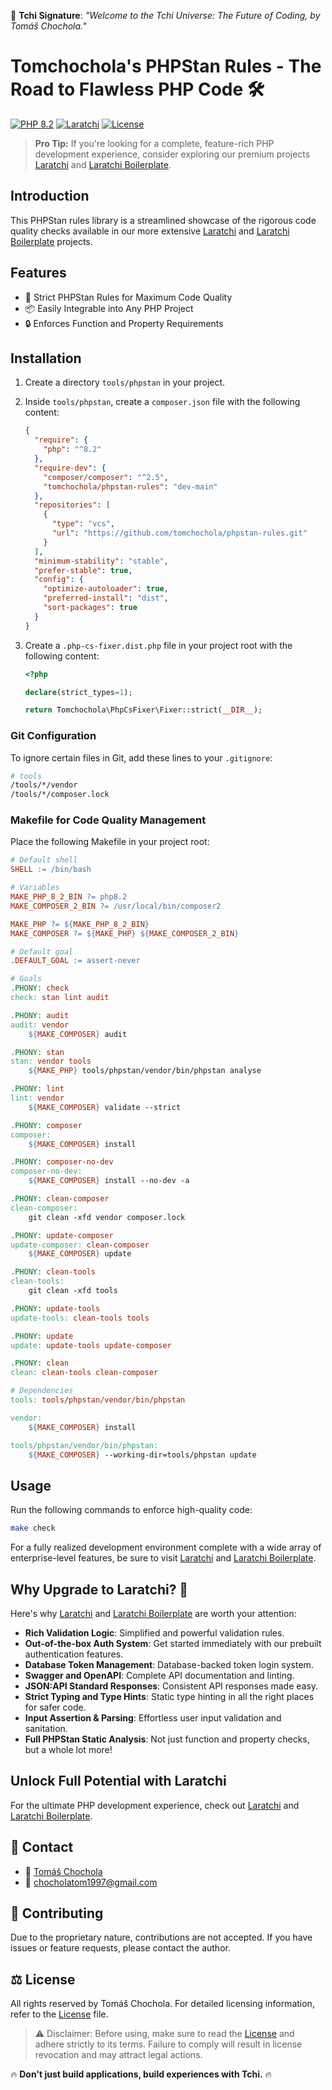 🍵 **Tchi Signature**: _"Welcome to the Tchi Universe: The Future of Coding, by Tomáš Chochola."_

# Tomchochola's PHPStan Rules - The Road to Flawless PHP Code 🛠️

[![PHP 8.2](https://img.shields.io/badge/PHP-8.2-blue.svg)](https://www.php.net/)
[![Laratchi](https://img.shields.io/badge/Laratchi-orange.svg)](https://github.com/tomchochola/laratchi)
[![License](https://img.shields.io/badge/License-Proprietary-red.svg)](LICENSE.md)

> **Pro Tip:** If you're looking for a complete, feature-rich PHP development experience, consider exploring our premium projects [Laratchi](https://github.com/tomchochola/laratchi) and [Laratchi Boilerplate](https://github.com/tomchochola/laratchi-boilerplate).

## Introduction

This PHPStan rules library is a streamlined showcase of the rigorous code quality checks available in our more extensive [Laratchi](https://github.com/tomchochola/laratchi) and [Laratchi Boilerplate](https://github.com/tomchochola/laratchi-boilerplate) projects.

## Features

- 🎯 Strict PHPStan Rules for Maximum Code Quality
- 📦 Easily Integrable into Any PHP Project
- 🔒 Enforces Function and Property Requirements

## Installation

1. Create a directory `tools/phpstan` in your project.
2. Inside `tools/phpstan`, create a `composer.json` file with the following content:

   ```json
   {
     "require": {
       "php": "^8.2"
     },
     "require-dev": {
       "composer/composer": "^2.5",
       "tomchochola/phpstan-rules": "dev-main"
     },
     "repositories": [
       {
         "type": "vcs",
         "url": "https://github.com/tomchochola/phpstan-rules.git"
       }
     ],
     "minimum-stability": "stable",
     "prefer-stable": true,
     "config": {
       "optimize-autoloader": true,
       "preferred-install": "dist",
       "sort-packages": true
     }
   }
   ```

3. Create a `.php-cs-fixer.dist.php` file in your project root with the following content:

   ```php
   <?php

   declare(strict_types=1);

   return Tomchochola\PhpCsFixer\Fixer::strict(__DIR__);
   ```

### Git Configuration

To ignore certain files in Git, add these lines to your `.gitignore`:

```bash
# tools
/tools/*/vendor
/tools/*/composer.lock
```

### Makefile for Code Quality Management

Place the following Makefile in your project root:

```makefile
# Default shell
SHELL := /bin/bash

# Variables
MAKE_PHP_8_2_BIN ?= php8.2
MAKE_COMPOSER_2_BIN ?= /usr/local/bin/composer2

MAKE_PHP ?= ${MAKE_PHP_8_2_BIN}
MAKE_COMPOSER ?= ${MAKE_PHP} ${MAKE_COMPOSER_2_BIN}

# Default goal
.DEFAULT_GOAL := assert-never

# Goals
.PHONY: check
check: stan lint audit

.PHONY: audit
audit: vendor
	${MAKE_COMPOSER} audit

.PHONY: stan
stan: vendor tools
	${MAKE_PHP} tools/phpstan/vendor/bin/phpstan analyse

.PHONY: lint
lint: vendor
	${MAKE_COMPOSER} validate --strict

.PHONY: composer
composer:
	${MAKE_COMPOSER} install

.PHONY: composer-no-dev
composer-no-dev:
	${MAKE_COMPOSER} install --no-dev -a

.PHONY: clean-composer
clean-composer:
	git clean -xfd vendor composer.lock

.PHONY: update-composer
update-composer: clean-composer
	${MAKE_COMPOSER} update

.PHONY: clean-tools
clean-tools:
	git clean -xfd tools

.PHONY: update-tools
update-tools: clean-tools tools

.PHONY: update
update: update-tools update-composer

.PHONY: clean
clean: clean-tools clean-composer

# Dependencies
tools: tools/phpstan/vendor/bin/phpstan

vendor:
	${MAKE_COMPOSER} install

tools/phpstan/vendor/bin/phpstan:
	${MAKE_COMPOSER} --working-dir=tools/phpstan update
```

## Usage

Run the following commands to enforce high-quality code:

```bash
make check
```

For a fully realized development environment complete with a wide array of enterprise-level features, be sure to visit [Laratchi](https://github.com/tomchochola/laratchi) and [Laratchi Boilerplate](https://github.com/tomchochola/laratchi-boilerplate).

## Why Upgrade to Laratchi? 🌟

Here's why [Laratchi](https://github.com/tomchochola/laratchi) and [Laratchi Boilerplate](https://github.com/tomchochola/laratchi-boilerplate) are worth your attention:

- **Rich Validation Logic**: Simplified and powerful validation rules.
- **Out-of-the-box Auth System**: Get started immediately with our prebuilt authentication features.
- **Database Token Management**: Database-backed token login system.
- **Swagger and OpenAPI**: Complete API documentation and linting.
- **JSON:API Standard Responses**: Consistent API responses made easy.
- **Strict Typing and Type Hints**: Static type hinting in all the right places for safer code.
- **Input Assertion & Parsing**: Effortless user input validation and sanitation.
- **Full PHPStan Static Analysis**: Not just function and property checks, but a whole lot more!

## Unlock Full Potential with Laratchi

For the ultimate PHP development experience, check out [Laratchi](https://github.com/tomchochola/laratchi) and [Laratchi Boilerplate](https://github.com/tomchochola/laratchi-boilerplate).

## 💼 Contact

- 👤 [Tomáš Chochola](mailto:chocholatom1997@gmail.com)
- 📧 [chocholatom1997@gmail.com](mailto:chocholatom1997@gmail.com)

## 🎉 Contributing

Due to the proprietary nature, contributions are not accepted. If you have issues or feature requests, please contact the author.

## ⚖️ License

All rights reserved by Tomáš Chochola. For detailed licensing information, refer to the [License](LICENSE.md) file.

> ⚠️ Disclaimer: Before using, make sure to read the [License](LICENSE.md) and adhere strictly to its terms. Failure to comply will result in license revocation and may attract legal actions.

🔥 **Don't just build applications, build experiences with Tchi.** 🔥
